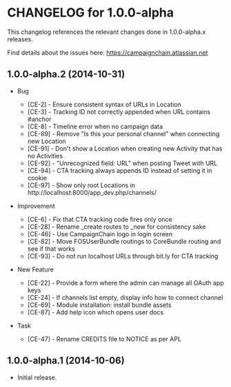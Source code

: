 CHANGELOG for 1.0.0-alpha
=========================

This changelog references the relevant changes done in 1.0.0-alpha.x releases.

Find details about the issues here: https://campaignchain.atlassian.net

1.0.0-alpha.2 (2014-10-31)
--------------------------

* Bug

    * [CE-2] - Ensure consistent syntax of URLs in Location
    * [CE-3] - Tracking ID not correctly appended when URL contains #anchor
    * [CE-8] - Timeline error when no campaign data
    * [CE-89] - Remove "Is this your personal channel" when connecting new Location
    * [CE-91] - Don't show a Location when creating new Activity that has no Activities
    * [CE-92] - "Unrecognized field: URL" when posting Tweet with URL
    * [CE-94] - CTA tracking always appends ID instead of setting it in cookie
    * [CE-97] - Show only root Locations in http://localhost:8000/app_dev.php/channels/

* Improvement

    * [CE-6] - Fix that CTA tracking code fires only once
    * [CE-28] - Rename _create routes to _new for consistency sake
    * [CE-46] - Use CampaignChain logo in login screen
    * [CE-82] - Move FOSUserBundle routings to CoreBundle routing and see if that works
    * [CE-93] - Do not run localhost URLs through bit.ly for CTA tracking

* New Feature

    * [CE-22] - Provide a form where the admin can manage all OAuth app keys
    * [CE-24] - If channels list empty, display info how to connect channel
    * [CE-69] - Module installation: install bundle assets
    * [CE-87] - Add help icon which opens user docs

* Task

    * [CE-47] - Rename CREDITS file to NOTICE as per APL

1.0.0-alpha.1 (2014-10-06)
--------------------------

* Initial release.